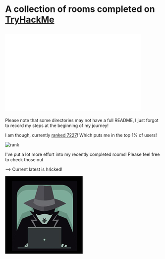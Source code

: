 # A collection of rooms completed on [TryHackMe](https://tryhackme.com)

![logo](./.assets/tryhackme.png)
---

Please note that some directories may not have a full README, I just forgot to record my steps at the beginning of my journey!


I am though, currently [ranked 7227](https://tryhackme.com/p/ArcaneCheddar)! Which puts me in the top 1% of users!

![rank](https://tryhackme-badges.s3.amazonaws.com/ArcaneCheddar.png)

I've put a lot more effort into my recently completed rooms! Please feel free to check those out

-->  Current latest is h4cked!

![pentest](./.assets/pentesting.png)
